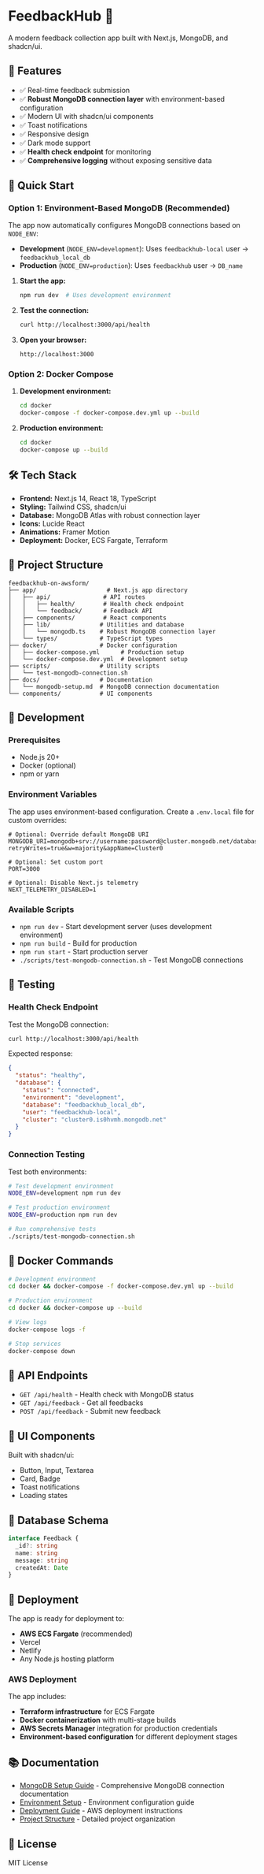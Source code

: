 # FeedbackHub 🚀

A modern feedback collection app built with Next.js, MongoDB, and shadcn/ui.

## 🎯 Features

- ✅ Real-time feedback submission
- ✅ **Robust MongoDB connection layer** with environment-based configuration
- ✅ Modern UI with shadcn/ui components
- ✅ Toast notifications
- ✅ Responsive design
- ✅ Dark mode support
- ✅ **Health check endpoint** for monitoring
- ✅ **Comprehensive logging** without exposing sensitive data

## 🚀 Quick Start

### Option 1: Environment-Based MongoDB (Recommended)

The app now automatically configures MongoDB connections based on `NODE_ENV`:

- **Development** (`NODE_ENV=development`): Uses `feedbackhub-local` user → `feedbackhub_local_db`
- **Production** (`NODE_ENV=production`): Uses `feedbackhub` user → `DB_name`

1. **Start the app:**
   ```bash
   npm run dev  # Uses development environment
   ```

2. **Test the connection:**
   ```bash
   curl http://localhost:3000/api/health
   ```

3. **Open your browser:**
   ```
   http://localhost:3000
   ```

### Option 2: Docker Compose

1. **Development environment:**
   ```bash
   cd docker
   docker-compose -f docker-compose.dev.yml up --build
   ```

2. **Production environment:**
   ```bash
   cd docker
   docker-compose up --build
   ```

## 🛠️ Tech Stack

- **Frontend:** Next.js 14, React 18, TypeScript
- **Styling:** Tailwind CSS, shadcn/ui
- **Database:** MongoDB Atlas with robust connection layer
- **Icons:** Lucide React
- **Animations:** Framer Motion
- **Deployment:** Docker, ECS Fargate, Terraform

## 📁 Project Structure

```
feedbackhub-on-awsform/
├── app/                    # Next.js app directory
│   ├── api/               # API routes
│   │   ├── health/        # Health check endpoint
│   │   └── feedback/      # Feedback API
│   ├── components/        # React components
│   ├── lib/              # Utilities and database
│   │   └── mongodb.ts    # Robust MongoDB connection layer
│   └── types/            # TypeScript types
├── docker/               # Docker configuration
│   ├── docker-compose.yml      # Production setup
│   └── docker-compose.dev.yml  # Development setup
├── scripts/              # Utility scripts
│   └── test-mongodb-connection.sh
├── docs/                 # Documentation
│   └── mongodb-setup.md  # MongoDB connection documentation
└── components/           # UI components
```

## 🔧 Development

### Prerequisites
- Node.js 20+
- Docker (optional)
- npm or yarn

### Environment Variables

The app uses environment-based configuration. Create a `.env.local` file for custom overrides:

```env
# Optional: Override default MongoDB URI
MONGODB_URI=mongodb+srv://username:password@cluster.mongodb.net/database?retryWrites=true&w=majority&appName=Cluster0

# Optional: Set custom port
PORT=3000

# Optional: Disable Next.js telemetry
NEXT_TELEMETRY_DISABLED=1
```

### Available Scripts
- `npm run dev` - Start development server (uses development environment)
- `npm run build` - Build for production
- `npm run start` - Start production server
- `./scripts/test-mongodb-connection.sh` - Test MongoDB connections

## 🧪 Testing

### Health Check Endpoint

Test the MongoDB connection:

```bash
curl http://localhost:3000/api/health
```

Expected response:
```json
{
  "status": "healthy",
  "database": {
    "status": "connected",
    "environment": "development",
    "database": "feedbackhub_local_db",
    "user": "feedbackhub-local",
    "cluster": "cluster0.is0hvmh.mongodb.net"
  }
}
```

### Connection Testing

Test both environments:

```bash
# Test development environment
NODE_ENV=development npm run dev

# Test production environment  
NODE_ENV=production npm run dev

# Run comprehensive tests
./scripts/test-mongodb-connection.sh
```

## 🐳 Docker Commands

```bash
# Development environment
cd docker && docker-compose -f docker-compose.dev.yml up --build

# Production environment
cd docker && docker-compose up --build

# View logs
docker-compose logs -f

# Stop services
docker-compose down
```

## 📝 API Endpoints

- `GET /api/health` - Health check with MongoDB status
- `GET /api/feedback` - Get all feedbacks
- `POST /api/feedback` - Submit new feedback

## 🎨 UI Components

Built with shadcn/ui:
- Button, Input, Textarea
- Card, Badge
- Toast notifications
- Loading states

## 🔄 Database Schema

```typescript
interface Feedback {
  _id?: string
  name: string
  message: string
  createdAt: Date
}
```

## 🚀 Deployment

The app is ready for deployment to:
- **AWS ECS Fargate** (recommended)
- Vercel
- Netlify
- Any Node.js hosting platform

### AWS Deployment

The app includes:
- **Terraform infrastructure** for ECS Fargate
- **Docker containerization** with multi-stage builds
- **AWS Secrets Manager** integration for production credentials
- **Environment-based configuration** for different deployment stages

## 📚 Documentation

- [MongoDB Setup Guide](docs/mongodb-setup.md) - Comprehensive MongoDB connection documentation
- [Environment Setup](docs/env-setup.md) - Environment configuration guide
- [Deployment Guide](docs/deployment.md) - AWS deployment instructions
- [Project Structure](docs/structure.md) - Detailed project organization

## 📄 License

MIT License